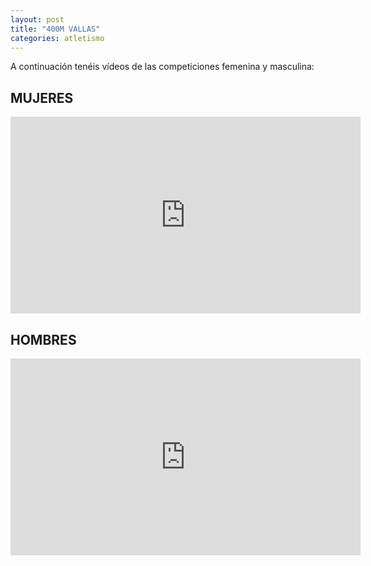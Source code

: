 ```yaml
---
layout: post
title: "400M VALLAS"
categories: atletismo
---
```


A continuación tenéis vídeos de las competiciones femenina y masculina:

## MUJERES

<iframe width="560" height="315" src="https://www.youtube.com/embed/JD37yYSLiS0" frameborder="0" allow="accelerometer; autoplay; encrypted-media; gyroscope; picture-in-picture" allowfullscreen></iframe>

## HOMBRES

<iframe width="560" height="315" src="https://www.youtube.com/embed/Qn_kwu_CTx8" frameborder="0" allow="accelerometer; autoplay; clipboard-write; encrypted-media; gyroscope; picture-in-picture" allowfullscreen></iframe>
